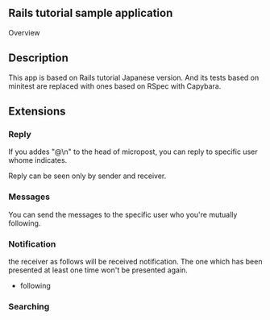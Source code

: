 Rails tutorial sample application
---

Overview

## Description
This app is based on Rails tutorial Japanese version. And its tests based on minitest are replaced with ones based on RSpec with Capybara.

## Extensions

### Reply
If you addes "@<name>\n" to the head of micropost, you can reply to specific user whome <name> indicates.

Reply can be seen only by sender and receiver.

### Messages
You can send the messages to the specific user who you're mutually following.

### Notification
the receiver as follows will be received notification. The one which has been presented at least one time won't be presented again.

- following

### Searching
